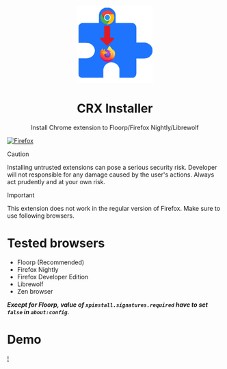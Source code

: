<p align="center">
  <img width="180" src="./icon.png">
  <h1 align="center">CRX Installer</h1>
  <div align="center">Install Chrome extension to Floorp/Firefox Nightly/Librewolf</div>
</p>

[![Firefox](https://extensionworkshop.com/assets/img/documentation/publish/get-the-addon-178x60px.dad84b42.png)](https://addons.mozilla.org/firefox/addon/crxinstaller/)

> [!CAUTION]
> Installing untrusted extensions can pose a serious security risk.
> Developer will not responsible for any damage caused by the user's actions.
> Always act prudently and at your own risk.

> [!IMPORTANT]
> This extension does not work in the regular version of Firefox.
> Make sure to use following browsers.

# Tested browsers
* Floorp (Recommended)
* Firefox Nightly
* Firefox Developer Edition
* Librewolf
* Zen browser

***Except for Floorp, value of `xpinstall.signatures.required` have to set `false` in `about:config`.***

# Demo
[!](https://github.com/user-attachments/assets/be6557af-c2df-467e-b2ab-c175594e66d1)


